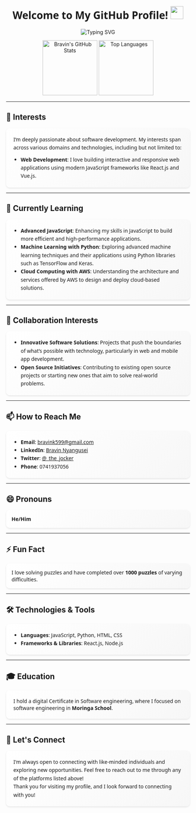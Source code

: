<!-- Header Section -->
<h1 align="center" style="font-family: 'Segoe UI', Tahoma, Geneva, Verdana, sans-serif;">
  Welcome to My GitHub Profile! 
  <img src="https://media.giphy.com/media/hvRJCLFzcasrR4ia7z/giphy.gif" width="35">
</h1>

<p align="center">
  <img src="https://readme-typing-svg.herokuapp.com?font=Fira+Code&size=22&pause=1000&color=34D58C&center=true&vCenter=true&width=500&lines=Hey+there!+I'm+Bravin+Kibet+Nyangusei;Full+Stack+Developer;Tech+Enthusiast;Always+Learning+New+Things" alt="Typing SVG"/>
</p>

<!-- GitHub Stats -->
<p align="center">
  <img src="https://github-readme-stats.vercel.app/api?username=Bravinkibet&show_icons=true&theme=radical" alt="Bravin's GitHub Stats" height="150"/>
  <img src="https://github-readme-stats.vercel.app/api/top-langs/?username=Bravinkibet&layout=compact&theme=radical" alt="Top Languages" height="150"/>
</p>

---

## 👀 Interests

<div align="center">
  <div style="max-width:600px; background: linear-gradient(135deg, #ffffff, #f7f7f7); padding:20px; border-radius:10px; box-shadow: 0 2px 4px rgba(0,0,0,0.1); text-align:left; font-family: 'Segoe UI', sans-serif;">
    <p style="line-height:1.6; margin:0 0 10px 0;">
      I’m deeply passionate about software development. My interests span across various domains and technologies, including but not limited to:
    </p>
    <ul style="line-height:1.6; margin:0 0 0 20px; padding:0;">
      <li><strong>Web Development</strong>: I love building interactive and responsive web applications using modern JavaScript frameworks like React.js and Vue.js.</li>
    </ul>
  </div>
</div>

---

## 🌱 Currently Learning

<div align="center">
  <div style="max-width:600px; background: linear-gradient(135deg, #ffffff, #f7f7f7); padding:20px; border-radius:10px; box-shadow: 0 2px 4px rgba(0,0,0,0.1); text-align:left; font-family: 'Segoe UI', sans-serif;">
    <ul style="line-height:1.6; margin:0; padding:0 0 0 20px;">
      <li><strong>Advanced JavaScript</strong>: Enhancing my skills in JavaScript to build more efficient and high-performance applications.</li>
      <li><strong>Machine Learning with Python</strong>: Exploring advanced machine learning techniques and their applications using Python libraries such as TensorFlow and Keras.</li>
      <li><strong>Cloud Computing with AWS</strong>: Understanding the architecture and services offered by AWS to design and deploy cloud-based solutions.</li>
    </ul>
  </div>
</div>

---

## 💞️ Collaboration Interests

<div align="center">
  <div style="max-width:600px; background: linear-gradient(135deg, #ffffff, #f7f7f7); padding:20px; border-radius:10px; box-shadow: 0 2px 4px rgba(0,0,0,0.1); text-align:left; font-family: 'Segoe UI', sans-serif;">
    <ul style="line-height:1.6; margin:0; padding:0 0 0 20px;">
      <li><strong>Innovative Software Solutions</strong>: Projects that push the boundaries of what’s possible with technology, particularly in web and mobile app development.</li>
      <li><strong>Open Source Initiatives</strong>: Contributing to existing open source projects or starting new ones that aim to solve real-world problems.</li>
    </ul>
  </div>
</div>

---

## 📫 How to Reach Me

<div align="center">
  <div style="max-width:600px; background: linear-gradient(135deg, #ffffff, #f7f7f7); padding:20px; border-radius:10px; box-shadow: 0 2px 4px rgba(0,0,0,0.1); text-align:left; font-family: 'Segoe UI', sans-serif;">
    <ul style="line-height:1.6; margin:0; padding:0 0 0 20px;">
      <li><strong>Email</strong>: <a href="mailto:bravink599@gmail.com">bravink599@gmail.com</a></li>
      <li><strong>LinkedIn</strong>: <a href="https://www.linkedin.com/in/bravin-nyangusei-450385309/">Bravin Nyangusei</a></li>
      <li><strong>Twitter</strong>: <a href="https://twitter.com/_the_jocker">@_the_jocker</a></li>
      <li><strong>Phone</strong>: 0741937056</li>
    </ul>
  </div>
</div>

---

## 😄 Pronouns

<div align="center">
  <div style="max-width:600px; background: linear-gradient(135deg, #ffffff, #f7f7f7); padding:15px; border-radius:10px; box-shadow: 0 2px 4px rgba(0,0,0,0.1); text-align:left; font-family: 'Segoe UI', sans-serif;">
    <p style="margin:0;"><strong>He/Him</strong></p>
  </div>
</div>

---

## ⚡ Fun Fact

<div align="center">
  <div style="max-width:600px; background: linear-gradient(135deg, #ffffff, #f7f7f7); padding:15px; border-radius:10px; box-shadow: 0 2px 4px rgba(0,0,0,0.1); text-align:left; font-family: 'Segoe UI', sans-serif;">
    <p style="margin:0;">I love solving puzzles and have completed over <strong>1000 puzzles</strong> of varying difficulties.</p>
  </div>
</div>

---

## 🛠️ Technologies & Tools

<div align="center">
  <div style="max-width:600px; background: linear-gradient(135deg, #ffffff, #f7f7f7); padding:20px; border-radius:10px; box-shadow: 0 2px 4px rgba(0,0,0,0.1); text-align:left; font-family: 'Segoe UI', sans-serif;">
    <ul style="line-height:1.6; margin:0; padding:0 0 0 20px;">
      <li><strong>Languages</strong>: JavaScript, Python, HTML, CSS</li>
      <li><strong>Frameworks & Libraries</strong>: React.js, Node.js</li>
    </ul>
  </div>
</div>

---

## 🎓 Education

<div align="center">
  <div style="max-width:600px; background: linear-gradient(135deg, #ffffff, #f7f7f7); padding:20px; border-radius:10px; box-shadow: 0 2px 4px rgba(0,0,0,0.1); text-align:left; font-family: 'Segoe UI', sans-serif;">
    <p style="margin:0;">I hold a digital Certificate in Software engineering, where I focused on software engineering in <strong>Moringa School</strong>.</p>
  </div>
</div>

---

## 💬 Let's Connect

<div align="center">
  <div style="max-width:600px; background: linear-gradient(135deg, #ffffff, #f7f7f7); padding:20px; border-radius:10px; box-shadow: 0 2px 4px rgba(0,0,0,0.1); text-align:left; font-family: 'Segoe UI', sans-serif;">
    <p style="line-height:1.6; margin:0;">I'm always open to connecting with like-minded individuals and exploring new opportunities. Feel free to reach out to me through any of the platforms listed above!</p>
    <p style="line-height:1.6; margin:0;">Thank you for visiting my profile, and I look forward to connecting with you!</p>
  </div>
</div>
